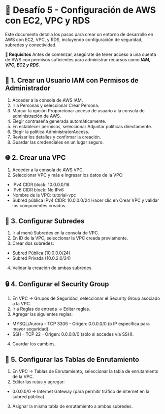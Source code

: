 # 🚀 Desafío 5 - **Configuración de AWS con EC2, VPC y RDS**

Este documento detalla los pasos para crear un entorno de desarrollo en AWS con EC2, VPC, y RDS, incluyendo configuración de seguridad, subredes y conectividad.

**📌 Requisitos**
Antes de comenzar, asegúrate de tener acceso a una cuenta de AWS con permisos suficientes para administrar recursos como ***IAM, VPC, EC2 y RDS***.

## 🔐 **1. Crear un Usuario IAM con Permisos de Administrador**

1. Acceder a la consola de AWS IAM.
2. Ir a Personas y seleccionar Crear Persona.
3. Marcar la opción Proporcionar acceso de usuario a la consola de administración de AWS.
4. Elegir contraseña generada automáticamente.
5. En establecer permisos, seleccionar Adjuntar políticas directamente.
6. Elegir la política AdministratorAccess.
7. Revisar los detalles y confirmar la creación.
8. Guardar las credenciales en un lugar seguro.

## 🌐 2. Crear una VPC
1. Acceder a la consola de AWS VPC.
2. Seleccionar VPC y más e ingresar los datos de la VPC:
  - IPv4 CIDR block: 10.0.0.0/16
  - IPv6 CIDR block: No IPv6
  - Nombre de la VPC: tutorial-vpc
  - Subred pública IPv4 CIDR: 10.0.0.0/24
Hacer clic en Crear VPC y validar los componentes creados.

## 📡 3. Configurar Subredes
1. Ir al menú Subredes en la consola de VPC.
2. En ID de la VPC, seleccionar la VPC creada previamente.
3. Crear dos subredes:
  - Subred Pública (10.0.0.0/24)
  - Subred Privada (10.0.2.0/24)
4. Validar la creación de ambas subredes.

## 🔒 4. Configurar el Security Group
1. En VPC → Grupos de Seguridad, seleccionar el Security Group asociado a la VPC.
2. Ir a Reglas de entrada → Editar reglas.
3. Agregar las siguientes reglas:
  - MYSQL/Aurora - TCP 3306 - Origen: 0.0.0.0/0 (o IP específica para mayor seguridad).
  - SSH - TCP 22 - Origen: 0.0.0.0/0 (solo si accedes vía SSH).
4. Guardar los cambios.

## 📡 5. Configurar las Tablas de Enrutamiento
1. En VPC → Tablas de Enrutamiento, seleccionar la tabla de enrutamiento de la VPC.
2. Editar las rutas y agregar:
  - 0.0.0.0/0 → Internet Gateway (para permitir tráfico de internet en la subred pública).
3. Asignar la misma tabla de enrutamiento a ambas subredes.



